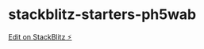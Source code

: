 # stackblitz-starters-ph5wab

[Edit on StackBlitz ⚡️](https://stackblitz.com/edit/stackblitz-starters-ph5wab)